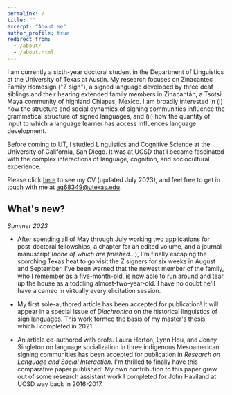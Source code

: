 ```yaml
---
permalink: /
title: ""
excerpt: "About me"
author_profile: true
redirect_from: 
  - /about/
  - /about.html
---
```


I am currently a sixth-year doctoral student in the Department of Linguistics at the University of Texas at Austin. My research focuses on Zinacantec Family Homesign ("Z sign"), a signed language developed by three deaf siblings and their hearing extended family members in Zinacantán, a Tsotsil Maya community of highland Chiapas, Mexico. I am broadly interested in (i) how the structure and social dynamics of signing communities influence the grammatical structure of signed languages, and (ii) how the quantity of input to which a language learner has access influences language development.

Before coming to UT, I studied Linguistics and Cognitive Science at the University of California, San Diego. It was at UCSD that I became fascinated with the complex interactions of language, cognition, and sociocultural experience.

Please click [here](https://austin-german.github.io/files/CV_AustinGerman.pdf) to see my CV (updated July 2023), and feel free to get in touch with me at ag68349@utexas.edu.


## What's new?
_Summer 2023_
* After spending all of May through July working two applications for post-doctoral fellowships, a chapter for an edited volume, and a journal manuscript (_none of which are finished..._), I'm finally escaping the scorching Texas heat to go visit the Z signers for six weeks in August and September. I've been warned that the newest member of the family, who I remember as a five-month-old, is now able to run around and tear up the house as a toddling almost-two-year-old. I have no doubt he'll have a cameo in virtually every elicitation session.
  
* My first sole-authored article has been accepted for publication! It will appear in a special issue of _Diachronica_ on the historical linguistics of sign languages. This work formed the basis of my master's thesis, which I completed in 2021.
  
* An article co-authored with profs. Laura Horton, Lynn Hou, and Jenny Singleton on language socialization in three indigenous Mesoamerican signing communities has been accepted for publication in _Research on Language and Social Interaction_. I'm thrilled to finally have this comparative paper published! My own contribution to this paper grew out of some research assistant work I completed for John Haviland at UCSD way back in 2016-2017.
